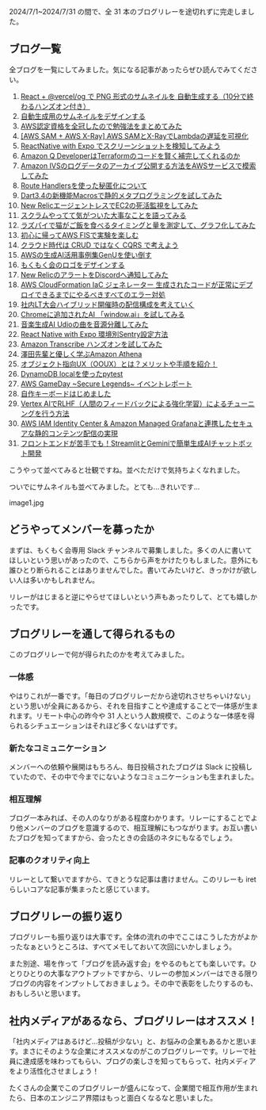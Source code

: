 2024/7/1~2024/7/31 の間で、全 31 本のブログリレーを途切れずに完走しました。

## ブログ一覧
全ブログを一覧にしてみました。気になる記事があったらぜひ読んでみてください。

1. [React + @vercel/og で PNG 形式のサムネイルを 自動生成する（10分で終わるハンズオン付き）](https://iret.media/106452)
2. [自動生成用のサムネイルをデザインする](https://iret.media/105912)
3. [AWS認定資格を全冠したので勉強法をまとめてみた](https://iret.media/103911)
4. [[AWS SAM + AWS X-Ray] AWS SAMとX-RayでLambdaの遅延を可視化](https://iret.media/104764)
5. [ReactNative with Expo でスクリーンショットを検知してみよう](https://iret.media/104807)
6. [Amazon Q DeveloperはTerraformのコードを賢く補完してくれるのか](https://iret.media/107732)
7. [Amazon IVSのログデータのアーカイブ公開する方法をAWSサービスで模索してみた](https://iret.media/107373)
8. [Route Handlersを使った秘匿化について](https://iret.media/107927)
9. [Dart3.4の新機能Macrosで静的メタプログラミングを試してみた](https://iret.media/105158)
10. [New RelicエージェントレスでEC2の死活監視をしてみた](https://iret.media/108184)
11. [スクラムやってて気がついた大事なことを語ってみる](https://iret.media/107838)
12. [ラズパイで猫がご飯を食べるタイミングと量を測定して、グラフ化してみた](https://iret.media/108546)
13. [初心に帰ってAWS FISで実験を楽しむ](https://iret.media/108134)
14. [クラウド時代は CRUD ではなく CQRS で考えよう](https://iret.media/108317)
15. [AWSの生成AI活用事例集GenUを使い倒す](https://iret.media/108314)
16. [もくもく会のロゴをデザインする](https://iret.media/105849)
17. [New RelicのアラートをDiscordへ通知してみた](https://iret.media/109037)
18. [AWS CloudFormation IaC ジェネレーター 
生成されたコードが正常にデプロイできるまでにやるべきすべてのエラー対処](https://iret.media/109529)
19. [社内LT大会ハイブリッド開催時の配信構成を考えていく](https://iret.media/109455)
20. [Chromeに追加されたAI 「window.ai」を試してみる](https://iret.media/109793)
21. [音楽生成AI Udioの曲を音源分離してみた](https://iret.media/109417)
22. [React Native with Expo 環境別Sentry設定方法](https://iret.media/104855)
23. [Amazon Transcribe ハンズオンを試してみた](https://iret.media/109328)
24. [澤田先輩と優しく学ぶAmazon Athena](https://iret.media/110241)
25. [オブジェクト指向UX（OOUX）とは？メリットや手順を紹介！](https://iret.media/110484)
26. [DynamoDB localを使ったpytest](https://iret.media/110906)
27. [AWS GameDay ~Secure Legends~ イベントレポート](https://iret.media/110870)
28. [自作キーボードはじめました](https://iret.media/111077)
29. [Vertex AIでRLHF（人間のフィードバックによる強化学習）によるチューニングを行う方法](https://iret.media/111191)
30. [AWS IAM Identity Center &amp; Amazon Managed Grafanaと連携したセキュアな静的コンテンツ配信の実現](https://iret.media/111215)
31. [フロントエンドが苦手でも！StreamlitとGeminiで簡単生成AIチャットボット開発](https://iret.media/108264)

こうやって並べてみると壮観ですね。並べただけで気持ちよくなれました。

ついでにサムネイルも並べてみました。とても...きれいです...

image1.jpg

## どうやってメンバーを募ったか
まずは、もくもく会専用 Slack チャンネルで募集しました。多くの人に書いてほしいという思いがあったので、こちらから声をかけたりもしました。意外にも誰ひとり断られることはありませんでした。書いてみたいけど、きっかけが欲しい人は多いかもしれません。

リレーがはじまると逆にやらせてほしいという声もあったりして、とても嬉しかったです。

## ブログリレーを通して得られるもの
このブログリレーで何が得られたのかを考えてみました。

### 一体感
やはりこれが一番です。「毎日のブログリレーだから途切れさせちゃいけない」という思いが全員にあるから、それを目指すことや達成することで一体感が生まれます。リモート中心の昨今や 31 人という人数規模で、このような一体感を得られるシチュエーションはそれほど多くないはずです。

### 新たなコミュニケーション
メンバーへの依頼や展開はもちろん、毎日投稿されたブログは Slack に投稿していたので、その中で今までにないようなコミュニケーションも生まれました。

### 相互理解
ブログ一本みれば、その人のなりがある程度わかります。リレーにすることでより他メンバーのブログを意識するので、相互理解にもつながります。お互い書いたブログを知ってますから、会ったときの会話のネタにもなるでしょう。

### 記事のクオリティ向上
リレーとして繋いでますから、てきとうな記事は書けません。このリレーも iret らしいコアな記事が集まったと感じています。

## ブログリレーの振り返り
ブログリレーも振り返りは大事です。全体の流れの中でここはこうした方がよかったなぁというところは、すべてメモしておいて次回にいかしましょう。

また別途、場を作って「ブログを読み返す会」をやるのもとても楽しいです。ひとりひとりの大事なアウトプットですから、リレーの参加メンバーはできる限りブログの内容をインプットしておきましょう。その中で表彰をしたりするのも、おもしろいと思います。

## 社内メディアがあるなら、ブログリレーはオススメ！
「社内メディアはあるけど...投稿が少ない」と、お悩みの企業もあるかと思います。まさにそのような企業にオススメなのがこのブログリレーです。リレーで社員に達成感を味わってもらい、ブログの楽しさを知ってもらって、社内メディアをより活性化させましょう！

たくさんの企業でこのブログリレーが盛んになって、企業間で相互作用が生まれたら、日本のエンジニア界隈はもっと面白くなるなと思いました。